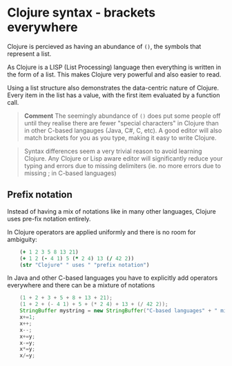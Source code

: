 # Clojure syntax - brackets everywhere

  Clojure is percieved as having an abundance of `()`, the symbols that represent a list.  
  
  As Clojure is a LISP (List Processing) language then everything is written in the form of a list.  This makes Clojure very powerful and also easier to read.

  Using a list structure also demonstrates the data-centric nature of Clojure.  Every item in the list has a value, with the first item evaluated by a function call.

> **Comment** The seemingly abundance of `()` does put some people off until they realise there are fewer "special characters" in Clojure than in other C-based langauges (Java, C#, C, etc).  A good editor will also match brackets for you as you type, making it easy to write Clojure.

> Syntax differences seem a very trivial reason to avoid learning Clojure.  Any Clojure or Lisp aware editor will significantly reduce your typing and errors due to missing delimiters (ie. no more errors due to missing ; in C-based languages)


## Prefix notation

  Instead of having a mix of notations like in many other languages, Clojure uses pre-fix notation entirely.

  In Clojure operators are applied uniformly and there is no room for ambiguity:
```clojure
    (+ 1 2 3 5 8 13 21)
    (+ 1 2 (- 4 1) 5 (* 2 4) 13 (/ 42 2))
    (str "Clojure" " uses " "prefix notation")
```
  In Java and other C-based languages you have to explicitly add operators everywhere and there can be a mixture of notations

```java
    (1 + 2 + 3 + 5 + 8 + 13 + 21);
    (1 + 2 + (- 4 1) + 5 + (* 2 4) + 13 + (/ 42 2));
    StringBuffer mystring = new StringBuffer("C-based languages" + " mix " + "notation");
    x+=1; 
    x++; 
    x--; 
    x+=y; 
    x-=y; 
    x*=y; 
    x/=y;
```
